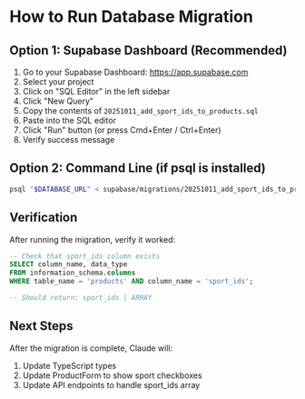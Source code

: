 # How to Run Database Migration

## Option 1: Supabase Dashboard (Recommended)

1. Go to your Supabase Dashboard: https://app.supabase.com
2. Select your project
3. Click on "SQL Editor" in the left sidebar
4. Click "New Query"
5. Copy the contents of `20251011_add_sport_ids_to_products.sql`
6. Paste into the SQL editor
7. Click "Run" button (or press Cmd+Enter / Ctrl+Enter)
8. Verify success message

## Option 2: Command Line (if psql is installed)

```bash
psql "$DATABASE_URL" < supabase/migrations/20251011_add_sport_ids_to_products.sql
```

## Verification

After running the migration, verify it worked:

```sql
-- Check that sport_ids column exists
SELECT column_name, data_type
FROM information_schema.columns
WHERE table_name = 'products' AND column_name = 'sport_ids';

-- Should return: sport_ids | ARRAY
```

## Next Steps

After the migration is complete, Claude will:
1. Update TypeScript types
2. Update ProductForm to show sport checkboxes
3. Update API endpoints to handle sport_ids array
